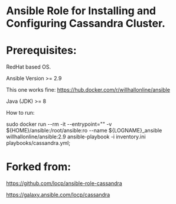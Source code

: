 # Ansible Role for Installing and Configuring Cassandra Cluster.

# Prerequisites:
RedHat based OS.

Ansible Version >= 2.9

This one works fine:
https://hub.docker.com/r/willhallonline/ansible

Java (JDK) >= 8

How to run:

sudo docker run --rm -it --entrypoint="" -v ${HOME}/ansible:/root/ansible:ro --name ${LOGNAME}_ansible willhallonline/ansible:2.9 ansible-playbook -i inventory.ini playbooks/cassandra.yml;



# Forked from:

https://github.com/locp/ansible-role-cassandra

https://galaxy.ansible.com/locp/cassandra

